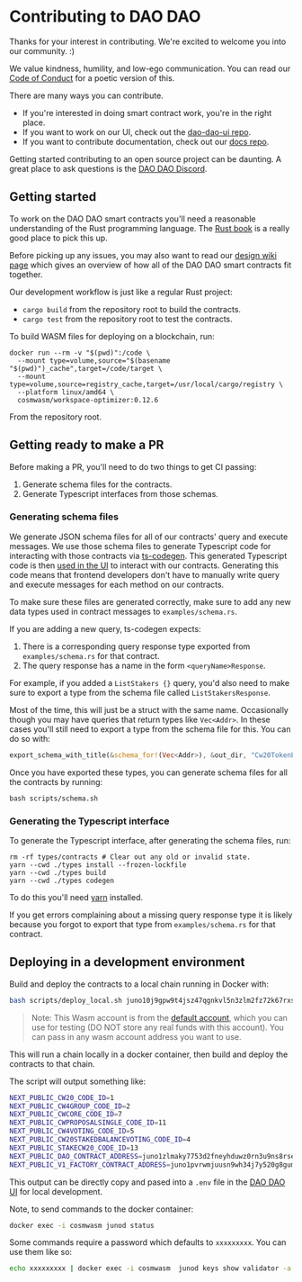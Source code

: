 # Contributing to DAO DAO

Thanks for your interest in contributing. We're excited to welcome you
into our community. :)

We value kindness, humility, and low-ego communication. You can read
our [Code of Conduct](./CODE_OF_CONDUCT.md) for a poetic version of
this.

There are many ways you can contribute.

- If you're interested in doing smart contract work, you're in the
  right place.
- If you want to work on our UI, check out the [dao-dao-ui
  repo](https://github.com/DA0-DA0/dao-dao-ui).
- If you want to contribute documentation, check out our [docs
  repo](https://github.com/DA0-DA0/docs).

Getting started contributing to an open source project can be
daunting. A great place to ask questions is the [DAO DAO
Discord](https://discord.gg/sAaGuyW3D2).

## Getting started

To work on the DAO DAO smart contracts you'll need a reasonable
understanding of the Rust programming language. The [Rust
book](https://doc.rust-lang.org/book/) is a really good place to pick
this up.

Before picking up any issues, you may also want to read our [design
wiki
page](https://github.com/DA0-DA0/dao-contracts/wiki/DAO-DAO-Contracts-Design)
which gives an overview of how all of the DAO DAO smart contracts fit
together.

Our development workflow is just like a regular Rust project:

- `cargo build` from the repository root to build the contracts.
- `cargo test` from the repository root to test the contracts.

To build WASM files for deploying on a blockchain, run:

```
docker run --rm -v "$(pwd)":/code \
  --mount type=volume,source="$(basename "$(pwd)")_cache",target=/code/target \
  --mount type=volume,source=registry_cache,target=/usr/local/cargo/registry \
  --platform linux/amd64 \
  cosmwasm/workspace-optimizer:0.12.6
```

From the repository root.

## Getting ready to make a PR

Before making a PR, you'll need to do two things to get CI passing:

1. Generate schema files for the contracts.
2. Generate Typescript interfaces from those schemas.

### Generating schema files

We generate JSON schema files for all of our contracts' query and
execute messages. We use those schema files to generate Typescript
code for interacting with those contracts via
[ts-codegen](https://github.com/CosmWasm/ts-codegen). This generated
Typescript code is then [used in the
UI](https://github.com/DA0-DA0/dao-dao-ui/tree/40f3cbfe676a98bf7b9db7b646e74e5b2dae4502/packages/state/clients)
to interact with our contracts. Generating this code means that
frontend developers don't have to manually write query and execute
messages for each method on our contracts.

To make sure these files are generated correctly, make sure to add any
new data types used in contract messages to `examples/schema.rs`.

If you are adding a new query, ts-codegen expects:

1. There is a corresponding query response type exported from
   `examples/schema.rs` for that contract.
2. The query response has a name in the form `<queryName>Response`.

For example, if you added a `ListStakers {}` query, you'd also need to
make sure to export a type from the schema file called
`ListStakersResponse`.

Most of the time, this will just be a struct with the same
name. Occasionally though you may have queries that return types like
`Vec<Addr>`. In these cases you'll still need to export a type from
the schema file for this. You can do so with:

```rust
export_schema_with_title(&schema_for!(Vec<Addr>), &out_dir, "Cw20TokenListResponse");
```

Once you have exported these types, you can generate schema files for
all the contracts by running:

```
bash scripts/schema.sh
```

### Generating the Typescript interface

To generate the Typescript interface, after generating the schema
files, run:

```
rm -rf types/contracts # Clear out any old or invalid state.
yarn --cwd ./types install --frozen-lockfile
yarn --cwd ./types build
yarn --cwd ./types codegen
```

To do this you'll need [yarn](https://yarnpkg.com/) installed.

If you get errors complaining about a missing query response type it
is likely because you forgot to export that type from
`examples/schema.rs` for that contract.

## Deploying in a development environment

Build and deploy the contracts to a local chain running in Docker with:

```sh
bash scripts/deploy_local.sh juno10j9gpw9t4jsz47qgnkvl5n3zlm2fz72k67rxsg
```

> Note: This Wasm account is from the [default
> account](default-account.txt), which you can use for testing (DO NOT
> store any real funds with this account). You can pass in any wasm
> account address you want to use.

This will run a chain locally in a docker container, then build and
deploy the contracts to that chain.

The script will output something like:

```sh
NEXT_PUBLIC_CW20_CODE_ID=1
NEXT_PUBLIC_CW4GROUP_CODE_ID=2
NEXT_PUBLIC_CWCORE_CODE_ID=7
NEXT_PUBLIC_CWPROPOSALSINGLE_CODE_ID=11
NEXT_PUBLIC_CW4VOTING_CODE_ID=5
NEXT_PUBLIC_CW20STAKEDBALANCEVOTING_CODE_ID=4
NEXT_PUBLIC_STAKECW20_CODE_ID=13
NEXT_PUBLIC_DAO_CONTRACT_ADDRESS=juno1zlmaky7753d2fneyhduwz0rn3u9ns8rse3tudhze8rc2g54w9ysqgjt23l
NEXT_PUBLIC_V1_FACTORY_CONTRACT_ADDRESS=juno1pvrwmjuusn9wh34j7y520g8gumuy9xtl3gvprlljfdpwju3x7ucssml9ug
```

This output can be directly copy and pased into a `.env` file in the
[DAO DAO UI](https://github.com/DA0-DA0/dao-dao-ui) for local
development.

Note, to send commands to the docker container:

```sh
docker exec -i cosmwasm junod status
```

Some commands require a password which defaults to `xxxxxxxxx`. You can use them like so:

```sh
echo xxxxxxxxx | docker exec -i cosmwasm  junod keys show validator -a
```
